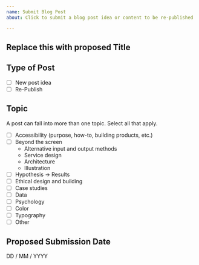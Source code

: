 ```yaml
---
name: Submit Blog Post
about: Click to submit a blog post idea or content to be re-published

---
```


## Replace this with proposed Title

## Type of Post
- [ ] New post idea
- [ ] Re-Publish

## Topic 
A post can fall into more than one topic. Select all that apply.
- [ ] Accessibility (purpose, how-to, building products, etc.)
- [ ] Beyond the screen
   - Alternative input and output methods
   - Service design
   - Architecture
   - Illustration
- [ ] Hypothesis → Results
- [ ] Ethical design and building
- [ ] Case studies
- [ ] Data
- [ ] Psychology
- [ ] Color
- [ ] Typography
- [ ] Other

## Proposed Submission Date
DD / MM / YYYY
